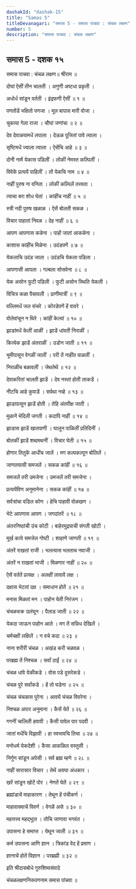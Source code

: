 ```yaml
---
dashakId: "dashak-15"
title: "Samas 5"
titleDevanagari: "समास 5 - समास पाचवा : चंचळ लक्षण"
number: 5
description: "समास पाचवा : चंचळ लक्षण"
---
```


## समास 5 - दशक १५

समास पाचवा : चंचळ लक्षण॥ श्रीराम ॥

दोघां ऐसीं तीन चालती । अगुणी अष्टधा प्रकृती ।

अधोर्ध सांडून वर्तती । इंद्रफणी ऐसीं ॥ १ ॥

पणतोंडें भक्षितो पणजा । मूल बापास मारी वोजा ।

चुकाया गेला राजा । चौघां जणांचा ॥ २ ॥

देव देवाळयामधें लपाला । देऊळ पूजितां पावे त्याला ।

सृष्टिमधें ज्याला त्याला । ऐसेंचि आहे ॥ ३ ॥

दोनी नामें येकास पडिलीं । लोकीं नेमस्त कल्पिलीं ।

विवेकें प्रत्ययें पाहिलीं । तों येकचि नाम ॥ ४ ॥

नाहीं पुरुष ना वनिता । लोकीं कल्पिलें तत्त्वता ।

त्याचा बरा शोध घेतां । कांहींच नाहीं ॥ ५ ॥

स्त्री नदी पुरुष खळाळ । ऐसें बोलती सकळ ।

विचार पाहातां निवळ । देह नाहीं ॥ ६ ॥

आपण आपणास कळेना । पाहों जातां आकळेना ।

काशास कांहींच मिळेना । उदंडपणें ॥ ७ ॥

येकलाचि उदंड जाला । उदंडचि येकला पडिला ।

आपणासी आपला । गल्बला सोसवेना ॥ ८ ॥

येक असोन फुटी पडिली । फुटी असोन स्थिति येकली ।

विचित्र कळा पैसावली । प्राणीमात्रीं ॥ ९ ॥

वल्लिमधें जल संचरे । कोरडेपणें हें वावरे ।

वोलेवांचून न थिरे । कांहीं केल्यां ॥ १० ॥

झाडांमधें केलीं आळीं । झाडें धांवती निराळीं ।

कित्येक झाडें अंतराळीं । उडोन जाती ॥ ११ ॥

भूमीपासून वेगळीं जालीं । परी तें नाहींत वाळलीं ।

निराळींच बळावलीं । जेथतेथें ॥ १२ ॥

देवाकरितां चालती झाडें । देव नस्तां होती लाकडें ।

नीटचि आहे कुवाडें । सर्वथा नव्हे ॥ १३ ॥

झाडापासून झाडें होती । तेहि अंतरीक्ष जाती ।

मुळानें भेदिली जगती । कदापि नाहीं ॥ १४ ॥

झाडास झाडें खातपाणी । घालून पाळिलीं प्रतिदिनीं ।

बोलकीं झाडें शब्दमथनीं । विचार घेती ॥ १५ ॥

होणार तितुकें आधींच जालें । मग कल्पकल्पून बोलिलें ।

जाणतयासी समजलें । सकळ कांहीं ॥ १६ ॥

समजलें तरी उमजेना । उमजलें तरी समजेना ।

प्रत्ययेंविण अनुमानेना । सकळ कांहीं ॥ १७ ॥

सर्वत्रांचा वडिल कोण । हेचि पाहावी वोळखण ।

भेटे आपणास आपण । जगदांतरें ॥ १८ ॥

अंतरनिष्ठांची उंच कोटी । बाहेरमुद्र्याची संगती खोटी ।

मूर्ख काये समजेल गोष्टी । शाहाणे जाणती ॥ १९ ॥

अंतरें राखतां राजी । भलत्यास भलताच नवाजी ।

अंतरें न राखतां भाजी । मिळणार नाहीं ॥ २० ॥

ऐसें वर्ततें प्रत्यक्ष । अलक्षीं लावावें लक्ष ।

दक्षास भेटतां दक्ष । समाधान होतें ॥ २१ ॥

मनास मिळतां मन । पाहोन येती निरंजन ।

चंचळचक्र उलंघून । पैलाड जाती ॥ २२ ॥

येकदा जाऊन पाहोन आले । मग तें सन्निध देखिलें ।

चर्मचक्षी लक्षिलें । न वचे कदा ॥ २३ ॥

नाना शरीरीं चंचळ । अखंड करी चळवळ ।

परब्रह्म तें निश्चळ । सर्वां ठाईं ॥ २४ ॥

चंचळ धांवे येकीकडे । वोस पडे दुसरेकडे ।

चंचळ पुरे सर्वांकडे । हें तो घडेना ॥ २५ ॥

चंचळ चंचळास पुरेना । आवघें चंचळ विवरेना ।

निश्चळ अपार अनुमाना । कैसें येतें ॥ २६ ॥

गगनीं चालिली हवावी । कैसी पावेल पार पदवी ।

जातां मधेंचि विझावी । हा स्वभावचि तिचा ॥ २७ ॥

मनोधर्म येकदेशी । कैसा आकळिल वस्तुसी ।

निर्गुण सांडून अपेसी । सर्व ब्रह्म म्हणे ॥ २८ ॥

नाहीं सारासार विचार । तेथें अवघा अंधकार ।

खरें सांडून खोटें पोर । नेणतें घेतें ॥ २९ ॥

ब्रह्मांडाचें माहाकारण । तेथून हें पंचीकर्ण ।

माहावाक्याचें विवर्ण । वेगळें असे ॥ ३० ॥

महत्तत्त्व महद्भूात । तोचि जाणावा भगवंत ।

उपासना हे समाप्त । येथून जाली ॥ ३१ ॥

कर्म उपासना आणि ज्ञान । त्रिकांड वेद हें प्रमाण ।

ज्ञानाचें होतें विज्ञान । परब्रह्मी ॥ ३२ ॥

इति श्रीदासबोधे गुरुशिष्यसंवादे

चंचळलक्षणनिरूपणनाम समास पांचवा ॥